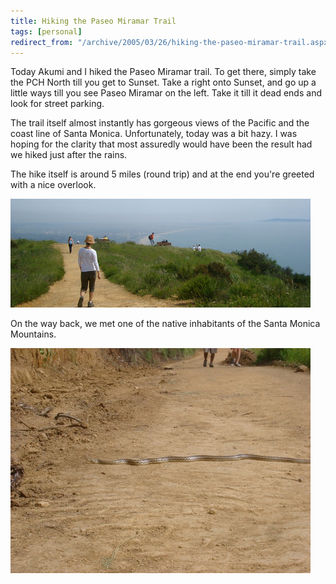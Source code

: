 ```yaml
---
title: Hiking the Paseo Miramar Trail
tags: [personal]
redirect_from: "/archive/2005/03/26/hiking-the-paseo-miramar-trail.aspx/"
---
```


Today Akumi and I hiked the Paseo Miramar trail. To get there, simply
take the PCH North till you get to Sunset. Take a right onto Sunset, and
go up a little ways till you see Paseo Miramar on the left. Take it till
it dead ends and look for street parking.

The trail itself almost instantly has gorgeous views of the Pacific and
the coast line of Santa Monica. Unfortunately, today was a bit hazy. I
was hoping for the clarity that most assuredly would have been the
result had we hiked just after the rains.

The hike itself is around 5 miles (round trip) and at the end you're
greeted with a nice overlook.

![Paseo Miramar Hike](/assets/images/PaseoMiramarHike.jpg)

On the way back, we met one of the native inhabitants of the Santa
Monica Mountains.

![Snake](/assets/images/Snake.jpg)



